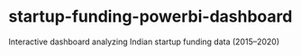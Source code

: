 # startup-funding-powerbi-dashboard
Interactive dashboard analyzing Indian startup funding data (2015–2020)
